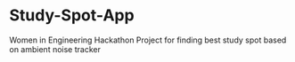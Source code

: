 # Study-Spot-App
Women in Engineering Hackathon Project for finding best study spot based on ambient noise tracker
